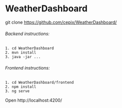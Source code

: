 # WeatherDashboard

git clone https://github.com/cepix/WeatherDashboard/


###### Backend instructions:
```
1. cd WeatherDashboard
2. mvn install
3. java -jar ...
```

###### Frontend instructions:
```
1. cd WeatherDashboard/frontend
2. npm install
3. ng serve
```
Open http://localhost:4200/

